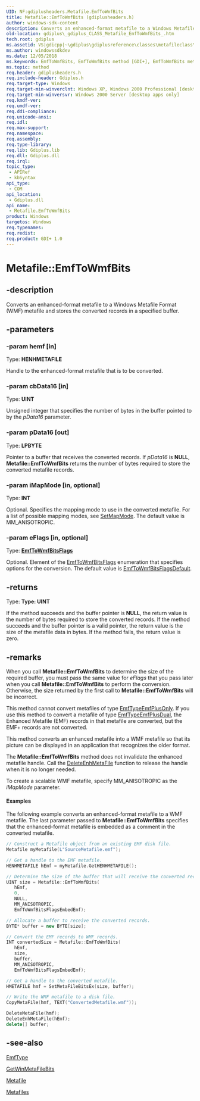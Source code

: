 ```yaml
---
UID: NF:gdiplusheaders.Metafile.EmfToWmfBits
title: Metafile::EmfToWmfBits (gdiplusheaders.h)
author: windows-sdk-content
description: Converts an enhanced-format metafile to a Windows Metafile Format (WMF) metafile and stores the converted records in a specified buffer.
old-location: gdiplus\_gdiplus_CLASS_Metafile_EmfToWmfBits_.htm
tech.root: gdiplus
ms.assetid: VS|gdicpp|~\gdiplus\gdiplusreference\classes\metafileclass\metafilemethods\emftowmfbits.htm
ms.author: windowssdkdev
ms.date: 12/05/2018
ms.keywords: EmfToWmfBits, EmfToWmfBits method [GDI+], EmfToWmfBits method [GDI+],Metafile class, Metafile class [GDI+],EmfToWmfBits method, Metafile.EmfToWmfBits, Metafile::EmfToWmfBits, _gdiplus_CLASS_Metafile_EmfToWmfBits_, gdiplus._gdiplus_CLASS_Metafile_EmfToWmfBits_
ms.topic: method
req.header: gdiplusheaders.h
req.include-header: Gdiplus.h
req.target-type: Windows
req.target-min-winverclnt: Windows XP, Windows 2000 Professional [desktop apps only]
req.target-min-winversvr: Windows 2000 Server [desktop apps only]
req.kmdf-ver: 
req.umdf-ver: 
req.ddi-compliance: 
req.unicode-ansi: 
req.idl: 
req.max-support: 
req.namespace: 
req.assembly: 
req.type-library: 
req.lib: Gdiplus.lib
req.dll: Gdiplus.dll
req.irql: 
topic_type:
 - APIRef
 - kbSyntax
api_type:
 - COM
api_location:
 - Gdiplus.dll
api_name:
 - Metafile.EmfToWmfBits
product: Windows
targetos: Windows
req.typenames: 
req.redist: 
req.product: GDI+ 1.0
---
```


# Metafile::EmfToWmfBits


## -description


Converts an enhanced-format metafile to a Windows Metafile Format (WMF) metafile and stores the converted records in a specified buffer. 




## -parameters




### -param hemf [in]

Type: <b>HENHMETAFILE</b>

Handle to the enhanced-format metafile that is to be converted.


### -param cbData16 [in]

Type: <b>UINT</b>

Unsigned integer that specifies the number of bytes in the buffer pointed to by the <i>pData16</i> parameter.


### -param pData16 [out]

Type: <b>LPBYTE</b>

Pointer to a buffer that receives the converted records. If <i>pData16</i> is <b>NULL</b>, <b>Metafile::EmfToWmfBits</b> returns the number of bytes required to store the converted metafile records.


### -param iMapMode [in, optional]

Type: <b>INT</b>

Optional. Specifies the mapping mode to use in the converted metafile. For a list of possible mapping modes, see <a href="https://msdn.microsoft.com/a4d6a63a-6d2d-4bd9-9e71-4cd1b5f145a4">SetMapMode</a>. The default value is MM_ANISOTROPIC.


### -param eFlags [in, optional]

Type: <b><a href="https://msdn.microsoft.com/en-us/library/ms534113(v=VS.85).aspx">EmfToWmfBitsFlags</a></b>

Optional. Element of the <a href="https://msdn.microsoft.com/en-us/library/ms534113(v=VS.85).aspx">EmfToWmfBitsFlags</a> enumeration that specifies options for the conversion. The default value is <a href="https://msdn.microsoft.com/en-us/library/ms534113(v=VS.85).aspx">EmfToWmfBitsFlagsDefault</a>.


## -returns



Type: <strong>Type: <b>UINT</b>
</strong>

If the method succeeds and the buffer pointer is <b>NULL</b>, the return value is the number of bytes required to store the converted records. If the method succeeds and the buffer pointer is a valid pointer, the return value is the size of the metafile data in bytes. If the method fails, the return value is zero.




## -remarks



When you call <b>Metafile::EmfToWmfBits</b> to determine the size of the required buffer, you must pass the same value for <i>eFlags</i> that you pass later when you call <b>Metafile::EmfToWmfBits</b> to perform the conversion. Otherwise, the size returned by the first call to <b>Metafile::EmfToWmfBits</b> will be incorrect.

This method cannot convert metafiles of type <a href="https://msdn.microsoft.com/en-us/library/ms534113(v=VS.85).aspx">EmfTypeEmfPlusOnly</a>. If you use this method to convert a metafile of type <a href="https://msdn.microsoft.com/en-us/library/ms534113(v=VS.85).aspx">EmfTypeEmfPlusDual</a>, the Enhanced Metafile (EMF) records in that metafile are converted, but the EMF+ records are not converted.

This method converts an enhanced metafile into a WMF metafile so that its picture can be displayed in an application that recognizes the older format.

The <b>Metafile::EmfToWmfBits</b> method does not invalidate the enhanced metafile handle. Call the <a href="https://msdn.microsoft.com/d3b93b3b-fa0b-4480-8348-19919c9e904d">DeleteEnhMetaFile</a> function to release the handle when it is no longer needed.

To create a scalable WMF metafile, specify MM_ANISOTROPIC as the <i>iMapMode</i> parameter.


#### Examples



The following example converts an enhanced-format metafile to a WMF metafile. The last parameter passed to <b>Metafile::EmfToWmfBits</b> specifies that the enhanced-format metafile is embedded as a comment in the converted metafile.


```cpp
// Construct a Metafile object from an existing EMF disk file.
Metafile myMetafile(L"SourceMetafile.emf");

// Get a handle to the EMF metafile.
HENHMETAFILE hEmf = myMetafile.GetHENHMETAFILE();

// Determine the size of the buffer that will receive the converted records.
UINT size = Metafile::EmfToWmfBits(
   hEmf, 
   0, 
   NULL,
   MM_ANISOTROPIC,
   EmfToWmfBitsFlagsEmbedEmf);

// Allocate a buffer to receive the converted records.
BYTE* buffer = new BYTE[size];

// Convert the EMF records to WMF records.
INT convertedSize = Metafile::EmfToWmfBits(
   hEmf, 
   size,
   buffer, 
   MM_ANISOTROPIC,
   EmfToWmfBitsFlagsEmbedEmf);

// Get a handle to the converted metafile.
HMETAFILE hmf = SetMetaFileBitsEx(size, buffer);

// Write the WMF metafile to a disk file.
CopyMetaFile(hmf, TEXT("ConvertedMetafile.wmf"));

DeleteMetaFile(hmf);
DeleteEnhMetaFile(hEmf);
delete[] buffer;
```





## -see-also




<a href="https://msdn.microsoft.com/en-us/library/ms534115(v=VS.85).aspx">EmfType</a>



<a href="https://msdn.microsoft.com/db61ea3a-44d0-4769-acb4-05a982d3f06f">GetWinMetaFileBits</a>



<a href="https://msdn.microsoft.com/en-us/library/ms534477(v=VS.85).aspx">Metafile</a>



<a href="https://msdn.microsoft.com/en-us/library/ms536391(v=VS.85).aspx">Metafiles</a>
 

 

